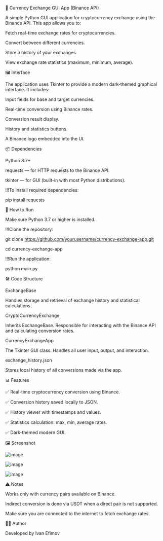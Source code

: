 💱 Currency Exchange GUI App (Binance API)

A simple Python GUI application for cryptocurrency exchange using the Binance API. This app allows you to:

Fetch real-time exchange rates for cryptocurrencies.

Convert between different currencies.

Store a history of your exchanges.

View exchange rate statistics (maximum, minimum, average).

🖼 Interface

The application uses Tkinter to provide a modern dark-themed graphical interface. It includes:

Input fields for base and target currencies.

Real-time conversion using Binance rates.

Conversion result display.

History and statistics buttons.

A Binance logo embedded into the UI.

📦 Dependencies

Python 3.7+

requests — for HTTP requests to the Binance API.

tkinter — for GUI (built-in with most Python distributions).

!!!To install required dependencies:

pip install requests

🚀 How to Run

Make sure Python 3.7 or higher is installed.

!!!Clone the repository:

git clone https://github.com/yourusername/currency-exchange-app.git

cd currency-exchange-app

!!!Run the application:

python main.py

🛠 Code Structure

ExchangeBase

Handles storage and retrieval of exchange history and statistical calculations.

CryptoCurrencyExchange

Inherits ExchangeBase. Responsible for interacting with the Binance API and calculating conversion rates.

CurrencyExchangeApp

The Tkinter GUI class. Handles all user input, output, and interaction.

exchange_history.json

Stores local history of all conversions made via the app.

📊 Features

✅ Real-time cryptocurrency conversion using Binance.

✅ Conversion history saved locally to JSON.

✅ History viewer with timestamps and values.

✅ Statistics calculation: max, min, average rates.

✅ Dark-themed modern GUI.

🖼 Screenshot

![image](https://github.com/user-attachments/assets/6187a1ef-f5ba-4630-b4d7-baab3e0f0701)

![image](https://github.com/user-attachments/assets/881e9389-de21-44e0-a82b-2a7353d0e97a)

![image](https://github.com/user-attachments/assets/31848616-32d7-43c6-a94d-9014113581f2)


⚠️ Notes

Works only with currency pairs available on Binance.

Indirect conversion is done via USDT when a direct pair is not supported.

Make sure you are connected to the internet to fetch exchange rates.

👨‍💻 Author

Developed by Ivan Efimov
